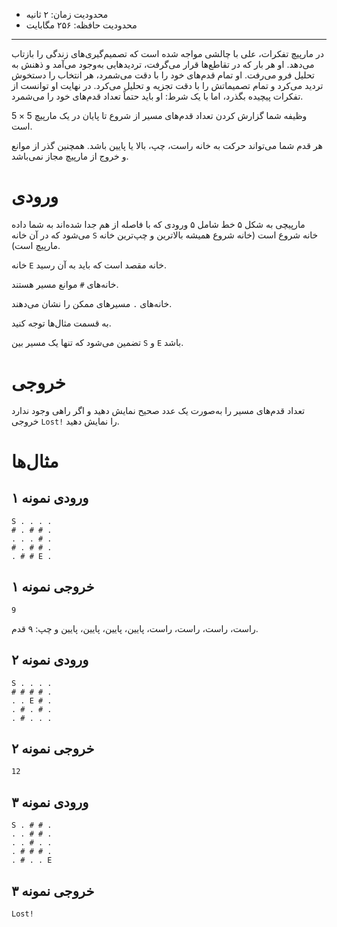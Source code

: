 [_metadata_:id]:- "spiral-of-thoughts"
[_metadata_:title]:- "مارپیچ تفکرات"
[_metadata_:level]:- "hard"
[_metadata_:author]:- "علی زرگر"
[_metadata_:series]:- "arrays-and-recursion"

+ محدودیت زمان: ۲ ثانیه
+ محدودیت حافظه: ۲۵۶ مگابایت

---------
در مارپیچ تفکرات، علی با چالشی مواجه شده است که تصمیم‌گیری‌های زندگی را بازتاب می‌دهد. او هر بار که در تقاطع‌ها قرار می‌گرفت، تردیدهایی به‌وجود می‌آمد و ذهنش به تحلیل فرو می‌رفت. او تمام قدم‌های خود را با دقت می‌شمرد، هر انتخاب را دستخوش تردید می‌کرد و تمام تصمیماتش را با دقت تجزیه و تحلیل می‌کرد. در نهایت او توانست از تفکرات پیچیده بگذرد، اما با یک شرط: او باید حتماً تعداد قدم‌های خود را می‌شمرد.

وظیفه شما گزارش کردن تعداد قدم‌های مسیر از شروع تا پایان در یک مارپیچ $5 \times 5$ است.

هر قدم شما می‌تواند حرکت به خانه راست، چپ، بالا یا پایین باشد. همچنین گذر از موانع و خروج از مارپیچ مجاز نمی‌باشد.

# ورودی

مارپیچی به شکل ۵ خط شامل ۵ ورودی که با فاصله از هم جدا شده‌اند به شما داده می‌شود که در آن خانه `S` خانه شروع است (خانه شروع همیشه بالاترین و چپ‌ترین خانه مارپیچ است).

خانه `E` خانه مقصد است که باید به آن رسید.

خانه‌های `#` موانع مسیر هستند.

خانه‌های `.` مسیرهای ممکن را نشان می‌دهند.

به قسمت مثال‌‌ها توجه کنید.

تضمین می‌شود که تنها یک مسیر بین `S` و `E` باشد.

# خروجی
تعداد قدم‌های مسیر را به‌صورت یک عدد صحیح نمایش دهید و اگر راهی وجود ندارد خروجی `Lost!` را نمایش دهید.

# مثال‌ها
## ورودی نمونه ۱
```
S . . . .
# . # # .
. . . # .
# . # # .
. # # E .
```


## خروجی نمونه ۱
```
9
```

راست، راست، راست، راست، پایین، پایین، پایین، پایین و چپ: ۹ قدم.

## ورودی نمونه ۲
```
S . . . .
# # # # .
. . E # .
. # . # .
. # . . .
```


## خروجی نمونه ۲
```
12
```


## ورودی نمونه ۳
```
S . # # . 
. . # # .
. . # . . 
. # # # .
. # . . E
```


## خروجی نمونه ۳
```
Lost!
```


